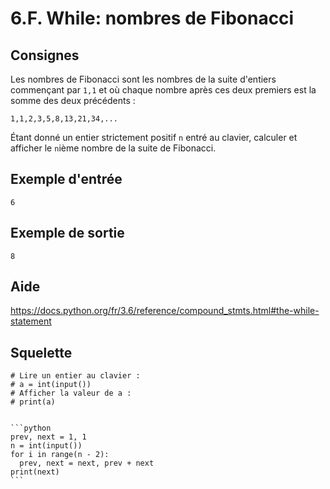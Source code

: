 # 6.F. While: nombres de Fibonacci

## Consignes



Les nombres de Fibonacci sont les nombres de la suite d'entiers commençant par `1,1` et où chaque nombre après ces deux premiers est la somme des deux précédents :

`1,1,2,3,5,8,13,21,34,...`

Étant donné un entier strictement positif `n` entré au clavier, calculer et afficher le `n`ième nombre de la suite de Fibonacci.

## Exemple d'entrée

```
6
```

## Exemple de sortie

```
8
```

## Aide

https://docs.python.org/fr/3.6/reference/compound_stmts.html#the-while-statement

## Squelette

```{code-cell} python
# Lire un entier au clavier :
# a = int(input())
# Afficher la valeur de a :
# print(a)
```

````{dropdown} Proposition de solution

```python
prev, next = 1, 1
n = int(input())
for i in range(n - 2):
  prev, next = next, prev + next
print(next)
```
````

